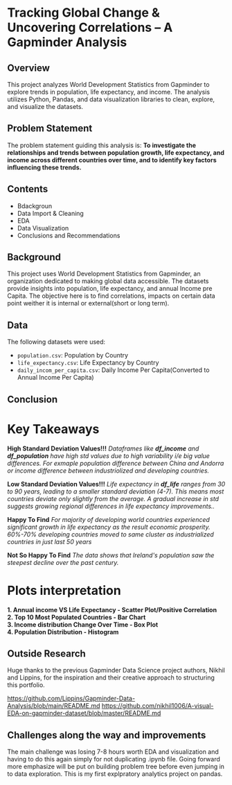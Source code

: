 # Tracking Global Change & Uncovering Correlations – A Gapminder Analysis


## Overview

This project analyzes World Development Statistics from Gapminder to explore trends in population, life expectancy, and income. The analysis utilizes Python, Pandas, and data visualization libraries to clean, explore, and visualize the datasets.

## Problem Statement

The problem statement guiding this analysis is: **To investigate the relationships and trends between population growth, life expectancy, and income across different countries over time, and to identify key factors influencing these trends.**

## Contents

-   Bdackgroun
-   Data Import & Cleaning
-   EDA
-   Data Visualization
-   Conclusions and Recommendations

## Background

This project uses World Development Statistics from Gapminder, an organization dedicated to making global data accessible. The datasets provide insights into population, life expectancy, and annual Income pre Capita. The objective here is to find correlations, impacts on certain data point weither it is internal or external(short or long term).

## Data

The following datasets were used:

-   `population.csv`: Population by Country
-   `life_expectancy.csv`: Life Expectancy by Country
-   `daily_incom_per_capita.csv`: Daily Income Per Capita(Converted to Annual Income Per Capita)


## Conclusion

# Key Takeaways
**High Standard Deviation Values!!!** *Dataframes like **df_income** and **df_population** have high std values due to high variability i/e big value differences.
For exmaple population difference between China and Andorra or income difference between industriolized and developing countries.*

**Low Standard Deviation Values!!!** *Life expectancy in **df_life** ranges from 30 to 90 years, leading to a smaller standard deviation (4-7). This means most countries deviate only slightly from the average. A gradual increase in std suggests growing regional differences in life expectancy improvements..*

**Happy To Find** *For majority of developing world countries experienced significant growth in life expectancy as the result economic prosperity. 60%-70% developing countries moved to same cluster as industrialized countries in just last 50 years*

**Not So Happy To Find** *The data shows that Ireland's population saw the steepest decline over the past century.*

# Plots interpretation
 **1. Annual income VS Life Expectancy - Scatter Plot/Positive Correlation**   
 **2. Top 10 Most Populated Countries - Bar Chart**   
 **3. Income distribution Change Over Time - Box Plot**   
 **4. Population Distribution - Histogram** 


## Outside Research

Huge thanks to the previous Gapminder Data Science project authors, Nikhil and Lippins, for the inspiration and their creative approach to structuring this portfolio.

https://github.com/Lippins/Gapminder-Data-Analysis/blob/main/README.md
https://github.com/nikhil1006/A-visual-EDA-on-gapminder-dataset/blob/master/README.md

## Challenges along the way and improvements

The main challenge was losing 7-8 hours worth EDA and visualization and having to do this again simply for not duplicating .ipynb file. Going forward more emphasize will be put on building problem tree before even jumping in to data exploration. This is my first explpratory analytics project on pandas.